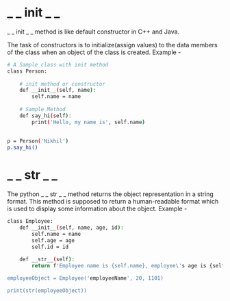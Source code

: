 # _ _ init _ _
_ _ init _ _ method is like default constructor in C++ and Java.

The task of constructors is to initialize(assign values) to the data members of the class when an object of the class is created.
Example - 
``` bash
# A Sample class with init method
class Person:
 
    # init method or constructor
    def __init__(self, name):
        self.name = name
 
    # Sample Method
    def say_hi(self):
        print('Hello, my name is', self.name)
 
 
p = Person('Nikhil')
p.say_hi()
```
# _ _ str _ _
The python _ _ str _ _ method returns the object representation in a string format. This method is supposed to return a human-readable format which is used to display some information about the object.
Example - 
``` bash
class Employee: 
    def __init__(self, name, age, id): 
        self.name = name 
        self.age = age
        self.id = id 
    
    def __str__(self):
        return f'Employee name is {self.name}, employee\'s age is {self.age} and id is {self.id}'

employeeObject = Employee('employeeName', 20, 1101)

print(str(employeeObject))
```
